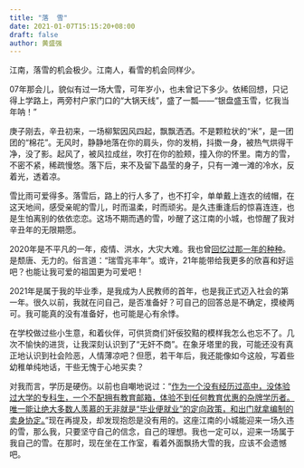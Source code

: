 ```yaml
---
title: "落  雪"
date: 2021-01-07T15:15:20+08:00
draft: false
author: 黄盛强
---
```


江南，落雪的机会极少。江南人，看雪的机会同样少。

07年那会儿，貌似有过一场大雪，可年岁小，也未曾记下多少。依稀回想，只记得上学路上，两旁村户家门口的“大锅天线”，盛了一瓢——“银盘盛玉雪，忆我当年呐！”

庚子刚去，辛丑初来，一场柳絮因风四起，飘飘洒洒。不是颗粒状的“米”，是一团团的“棉花”。无风时，静静地落在你的肩头，你的发梢，抖擞一身，被热气烘得干净，没了影。起风了，被风拉成丝，吹打在你的脸颊，撞入你的怀里。南方的雪，不密不紧，稀疏慢悠。落下后，来不及留下晶莹的身子，只有一滩一滩的冷水，反着光，透着凉。

雪比雨可爱得多。落雪后，路上的行人多了，也不打伞，单单戴上连衣的绒帽，在这天地间，感受亲昵的雪儿，时而温柔，时而顽劣。是久违重逢后的惊喜连连，也是生怕离别的依依恋恋。这场不期而遇的雪，吵醒了这江南的小城，也惊醒了我对辛丑年的无限期愿。

2020年是不平凡的一年，疫情、洪水，大灾大难。我也曾[回忆过那一年的种种](https://shengqiang.top/posts/20201231/)。是颓唐、无力的。俗言道：“瑞雪兆丰年”。或许，21年能带给我更多的欣喜和好运吧？也能让我可爱的祖国更为可爱吧！

2021年是属于我的毕业季，是我成为人民教师的首年，也是我正式迈入社会的第一年。很久以前，我就在问自己，是否准备好？可自己的回答总是不确定，摸棱两可。我可能真的没有准备好，也可能是心有余悸。

在学校做过些小生意，和着伙伴，可供货商们奸佞狡黠的模样我怎么也忘不了。几次不愉快的进货，让我深刻认识到了“无奸不商”。在象牙塔里的我，可能还没有真正地认识到社会险恶，人情薄凉吧？但愿，若干年后，我还能像如今这般，写着些幼稚单纯地话，干些无愧于心地买卖？

对我而言，学历是硬伤。以前也自嘲地说过：“[作为一个没有经历过高中，没体验过大学的专科生，一个不配拥有教育邮箱，体验不到任何教育优惠的杂牌学历者。唯一能让绝大多数人羡慕的无非就是“毕业便就业”的定向政策，和出门就拿编制的卖身协定。](https://shengqiang.top/posts/20201231/)”现在再提及，却发现抱怨是没有用的。这座江南的小城能迎来一场久违的雪，那么我，只要坚守自己的信念，自己的理想。我也一定可以，迎来一场属于我自己的雪。在那时，现在坐在工作室，看着外面飘扬大雪的我，应该不会遗憾吧。

